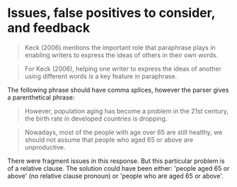 # Issues, false positives to consider, and feedback

> Keck (2006) mentions the important role that paraphrase plays in enabling writers to express the ideas of others in their own words.

> For Keck (2006), helping one writer to express the ideas of another using different words is a key feature in paraphrase.

The following phrase should have comma splices, however the parser gives a parenthetical phrase:

> However, population aging has become a problem in the 21st century, the birth rate in developed countries is dropping.

> Nowadays, most of the people with age over 65 are still healthy, we should not assume that people who aged 65 or above are unproductive.

There were fragment issues in this response. But this particular problem is of a relative clause.  The solution could have been either: 'people aged 65 or above' (no relative clause pronoun) or 'people who are aged 65 or above'.
